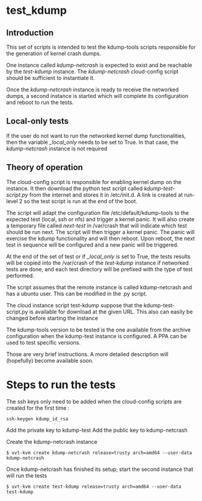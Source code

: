 test_kdump
==========

Introduction
------------

This set of scripts is intended to test the kdump-tools scripts responsible
for the generation of kernel crash dumps.

One instance called *kdump-netcrash* is expected to exist and be reachable by
the *test-kdump* instance.  The *kdump-netcrash* cloud-config script should be
sufficient to instantiate it.

Once the *kdump-netcrash* instance is ready to receive the networked dumps, a
second instance is started which will complete its configuration and reboot 
to run the tests.


Local-only tests
----------------

If the user do not want to run the networked kernel dump functionalities, then
the variable *_local_only* needs to be set to True. In that case, the *kdump-netcrash*
instance is not required

Theory of operation
-------------------

The cloud-config script is responsible for enabling kernel dump on the instance. It
then download the python test script called *kdump-test-script.py* from the internet
and stores it in /etc/init.d. A link is created at run-level 2 so the test script is
run at the end of the boot.

The script will adapt the configuration file /etc/default/kdump-tools to the expected
test (local, ssh or nfs) and trigger a kernel panic.  It will also create a temporary
file called *next-test* in /var/crash that will indicate which test should be run next.
The script will then trigger a kernel panic. The panic will exercise the kdump 
functionality and will then reboot. Upon reboot, the next test in sequence will be 
configured and a new panic will be triggered.

At the end of the set of test or if *_local_only* is set to True, the tests results will
be copied into the /var/crash of the *test-kdump* instance if networked tests are 
done, and each test directory will be prefixed with the type of test performed.


The script assumes that the remote instance is called kdump-netcrash and has 
a ubuntu user.  This can be modified in the .py script.

The cloud instance script test-kdump suppose that the kdump-test-script.py is
available for download at the given URL. This also can easily be changed before
starting the instance

The kdump-tools version to be tested is the one available from the archive 
configuration when the kdump-test instance is configured. A PPA can be used
to test specific versions.

Those are very brief instructions. A more detailed description will (hopefully)
become available soon.


Steps to run the tests
======================

The ssh keys only need to be added when the cloud-config scripts are created
for the first time :

    ssh-keygen kdump_id_rsa

Add the private key to kdump-test
Add the public key to kdump-netcrash

Create the kdump-netcrash instance 

    $ uvt-kvm create kdump-netcrash release=trusty arch=amd64 --user-data kdump-netcrash

Once kdump-netcrash has finished its setup; start the second instance that will run the tests

    $ uvt-kvm create test-kdump release=trusty arch=amd64 --user-data test-kdump

